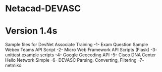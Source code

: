 # Netacad-DEVASC
# Version 1.4s
Sample files for DevNet Associate Training
-1- Exam Question Sample Webex Teams API Script
-2- Micro Web Framework API Scripts (Flask)
-3- unittest example scripts
-4- Google Geocoding API
-5- Cisco DNA Center Hello Network Simple
-6- DEVASC Parsing, Converting, Filtering
-7- netmiko


